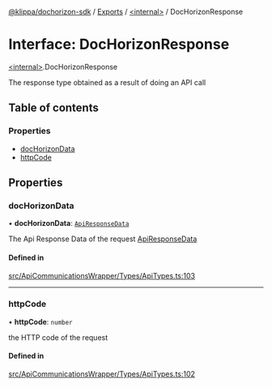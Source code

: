 [@klippa/dochorizon-sdk](../README.md) / [Exports](../modules.md) / [\<internal\>](../modules/internal_.md) / DocHorizonResponse

# Interface: DocHorizonResponse

[\<internal\>](../modules/internal_.md).DocHorizonResponse

The response type obtained as a result of doing an API call

## Table of contents

### Properties

- [docHorizonData](internal_.DocHorizonResponse.md#dochorizondata)
- [httpCode](internal_.DocHorizonResponse.md#httpcode)

## Properties

### docHorizonData

• **docHorizonData**: [`ApiResponseData`](internal_.ApiResponseData.md)

The Api Response Data of the request  [ApiResponseData](internal_.ApiResponseData.md)

#### Defined in

[src/ApiCommunicationsWrapper/Types/ApiTypes.ts:103](https://github.com/klippa-app/js-dochorizon-sdk/blob/d1a513f/src/ApiCommunicationsWrapper/Types/ApiTypes.ts#L103)

___

### httpCode

• **httpCode**: `number`

the HTTP code of the request

#### Defined in

[src/ApiCommunicationsWrapper/Types/ApiTypes.ts:102](https://github.com/klippa-app/js-dochorizon-sdk/blob/d1a513f/src/ApiCommunicationsWrapper/Types/ApiTypes.ts#L102)
